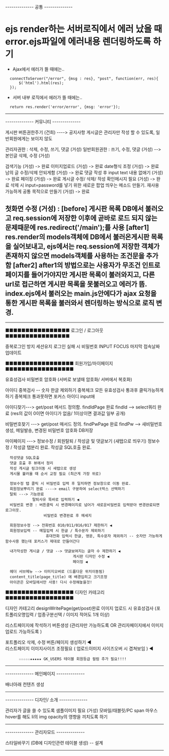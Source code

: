 
-------------- 공통 -------------- 
# ejs render하는 서버로직에서 에러 났을 때 error.ejs파일에 에러내용 렌더링하도록 하기

- Ajax에서 에러가 뜰 때에는..
```
  connectToServer("/error", {msg : res}, "post", function(err, res){
      $('html').html(res);
  });
```

- 서버 내부 로직에서 에러가 뜰 때에는..
```
  return res.render('error/error', {msg: 'error'});
```
-------------------------------------


-------------- 커뮤니티 -------------- 

게시판 버튼권한주기 (건희) ----> 공지사항 게시글은 관리자만 작성 할 수 있도록, 일반회원에게는 보이지 않도

관리자권한 : 삭제, 수정, 쓰기, 댓글 (거성)
일반회원권한 :  쓰기, 수정, 댓글 (거성)
  --> 본인글 삭제, 수정 (거성)

검색기능 (거성) -> 완료
이미지업로드 (거성) -> 완료
date형식 조정 (거성) -> 완료
남의 글 수정/삭제 안되게함 (거성) -> 완료
댓글 작성 후 input text 내용 없애기 (거성) -> 완료
페이징 (거성) -> 완료
게시글 수정/ 삭제/ 작성 확인메시지 필요 (거성) -> 완료
  삭제 시 input=password를 넣기 위한 새로운 팝업 띄우는 메소드 만들기. 재사용 가능하게 공통 목적으로 만들기 (거성) -> 완료
    

첫화면 수정 (거성) :
[before] 게시판 목록 DB에서 불러오고 req.session에 저장한 이후에 곧바로 로드 되지 않는 문제때문에 res.redirect('/main');를 사용
[after1] res.render의 models객체에 DB에서 불러온게시판 목록을 실어보내고, ejs에서는 req.session에 저장한 객체가 존재하지 않으면 models객체를 사용하는 조건문을 추가함
[after2] after1의 방법으로는 사용자가 무조건 인트로 페이지를 들어가야지만 게시판 목록이 불러와지고, 다른 url로 접근하면 게시판 목록을 못불러오고 에러가 뜸.
index.ejs에서 불러오는 main.js안에다가 ajax 요청을 통한 게시판 목록을 불러와서 렌더링하는 방식으로 로직 변경.
-------------------------------------




---------------------------------------- 


■■■■■■■■■■■■■■■■
로그인 / 로그아웃
■■■■■■■■■■■■■■■■

중복로그인 방지
세션유지
로그인 실패 시 비밀번호 INPUT FOCUS
마지막 접속날짜 업데이트


■■■■■■■■■■■■■■■■■
회원가입/마이페이지
■■■■■■■■■■■■■■■■■

유효성검사
비밀번호 암호화 (서버로 보낼때 암호화/ 서버에서 복호화)

아이디 중복검사 -- 숫자 한글 제외하기 
                  중복체크 모든 유효성검사 통과후 클릭가능하게 하기 
                  중복체크 통과못하면 포커스 아이디 input애 

아이디찾기---> get/post 메서드 정의함.
              findIdPage 완료
              findId --> select쿼리 완료 (res의 값이 0이면 아이디가 없음/ 1이상이면 결과값 일부 공개)
  
비밀번호찾기 ---> get/post 매서드 정의.
                 findPwPage 완료
                 findPw --> 새비밀번호 생성, 메일발송, 변경된 비밀번호 암호화 DB저장

마이페이지 ---> 정보수정 / 회원탈퇴 / 작성글 및 댓글보기 (새탭으로 띄우기)
               정보수정 / 작성글 탭분리 완료.
                작성글 SQL호출 완료.
      
      작성댓글 SQL호출 
      댓글 호출 후 뷰에서 정리 
      작성 게시글 링크이동 시 새탭으로 생성 
      게시물 불러올 때 순서 교정 필요 (최근게 가장 위로) 
      
      정보수정 탭 클릭 시 비밀번호 입력 후 일치하면 정보창으로 이동 완료.
      회원정보뿌리기 완료 ----> email 구분하여 select박스 선택하기  
      탈퇴 ---> 기능완료
                탈퇴사유 똑바로 입력하기 ◀
      비밀번호 변경 : 버튼클릭 시 변경페이지로 넘어가 새로운비밀번호 입력받아 변경완료되면 로그이웃.
                     비밀번호 변경완료 후 메세지 

      회원정보수정 --> 전화번호 010/011/016/017 제한하기 ◀
      회원정보입력 -- 메일입력 시 한글 / 특수문자 제외하기 
                      휴대전화 입력시 한글, 영문, 특수문자 제외하기 -- 숫자만 가능하게 함수사용 했는데 포커스가 제대로 안들어간다

      내가작성한 게시글 / 댓글 --> 댓글보여지는 글자 수 제한하기 ◀
                                  게시판 디자인 수정 ◀
                                  페이징 ◀

      헤더 서브메뉴 --> 이미지오버로 (드롭다운 위치이동됨)
      content_title(page_title) 에 배경입히고 크기조정
      아이콘은 모바일에서만 사용! 다시 수정해놓을것! 


■■■■■■■■■■■■■■■■■
 디자인 카테고리
■■■■■■■■■■■■■■■■■

디자인 카테고리 designWritePage(get/post)완료 
이미지 업로드 시 유효성검사 (포트폴리오명입력 / 업종구분선택 / 이미지 적어도 1개 이상)

리스트페이지에 작석하기 버튼생성 
(관리자만 가능하도록  OR  관리자페이지에서 이미지 업로드 가능하도록 ) 

포트폴리오 삭제, 수정 버튼/페이지 생성하기 ◀   
리스트페이지 이미지사이즈 조정필요 ( 업로드이미지 사이즈오버 시 겹쳐보임 ) ◀   

          ☆☆☆☆☆★★★★★ GK_USERS 테이블 회원등급 컬럼 추가 필요!!!!

  
-------------------------------------






-------------- 메인페이지 -------------- 

배너아래 컨텐츠 생성

--------------------------------------





-------------- 디자인/ 소개 --------------

관리자가 글을 쓸 수 있도록
샘플이미지 필요 (거성)
모바일/태블릿/PC span 마우스 hover를 해도 li의 img opacity의 영향을 끼치도록 하기

----------------------------------------




-------------- 관리자모드 -------------- 

스타일바꾸기 (DB에 디자인관련 테이블 생성) -- 설계


--------------------------------------
  





